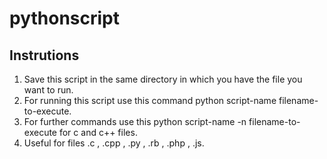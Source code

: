# pythonscript
## Instrutions
1. Save this script in the same directory in which you have the file you want to run.
2. For running this script use this command python script-name filename-to-execute. 
3. For further commands use this python script-name -n filename-to-execute for c and c++ files.
4. Useful for files .c , .cpp , .py , .rb , .php , .js.
